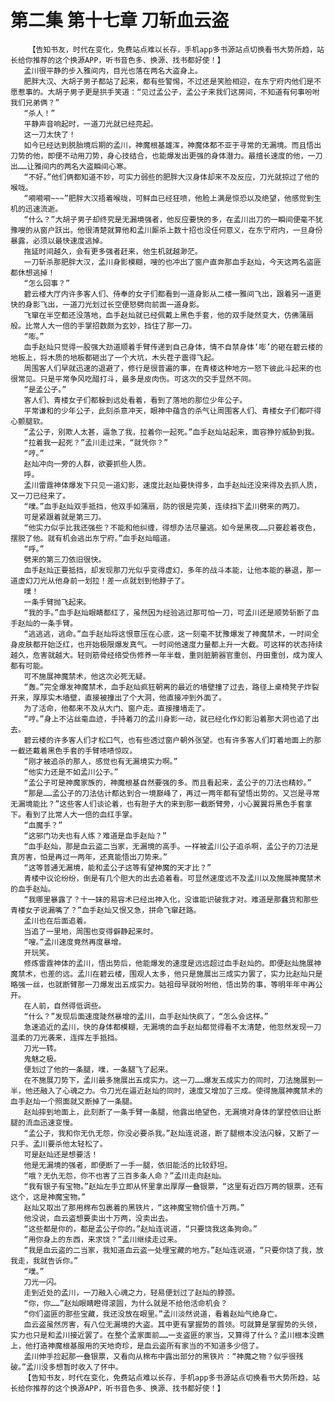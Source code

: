 # 第二集 第十七章 刀斩血云盗
        【告知书友，时代在变化，免费站点难以长存，手机app多书源站点切换看书大势所趋，站长给你推荐的这个换源APP，听书音色多、换源、找书都好使！】
       孟川很平静的步入雅间内，目光也落在两名大盗身上。
       肥胖大汉、大胡子男子都站了起来，都有些警惕，不过还是笑脸相迎，在东宁府内他们是不愿惹事的。大胡子男子更是拱手笑道：“见过孟公子，孟公子来我们这房间，不知道有何事吩咐我们兄弟俩？”
       “杀人！”
       平静声音响起时，一道刀光就已经亮起。
       这一刀太快了！
       如今已经达到脱胎境后期的孟川，神魔根基雄浑，神魔体都不亚于寻常的无漏境。而且悟出刀势的他，即便不动用刀势，身心技结合，也能爆发出更强的身体潜力。最擅长速度的他，一刀出……让雅间内的两名大盗瞬间心寒。
       “不好。”他们俩都知道不妙，可实力弱些的肥胖大汉身体却来不及反应，刀光就掠过了他的喉咙。
       “嗬嗬嗬~~~”肥胖大汉捂着喉咙，可鲜血已经狂喷，他脸上满是惊恐以及绝望，他感觉到生机的迅速流逝。
       “什么？”大胡子男子却终究是无漏境强者，他反应要快的多，在孟川出刀的一瞬间便毫不犹豫嗖的从窗户跃出。他很清楚就算他和孟川厮杀上数十招也没任何意义，在东宁府内，一旦身份暴露，必须以最快速度逃掉。
       拖延时间越久，会有更多强者赶来，他生机就越渺茫。
       一刀斩杀那肥胖大汉，孟川身影模糊，嗖的也冲出了窗户直奔那血手赵灿，今天这两名盗匪都休想逃掉！
       “怎么回事？”
       碧云楼大厅内许多客人们、侍奉的女子们都看到一道身影从二楼一雅间飞出，跟着另一道更快的身影飞出，一道刀光划过长空便怒劈向前面一道身影。
       飞窜在半空都还没落地，血手赵灿就已经佩戴上黑色手套，他的双手陡然变大，仿佛蒲扇般。比常人大一倍的手掌招数颇为玄妙，挡住了那一刀。
       “嘭。”
       血手赵灿只觉得一股强大劲道顺着手臂传递到自己身体，情不自禁身体‘嘭’的砸在碧云楼的地板上，将木质的地板都砸出了一个大坑，木头茬子震得飞起。
       周围客人们早就迅速的退避了，修行是很普遍的事，在青楼这种地方一怒下彼此斗起来的也很常见。只是平常争风吃醋打斗，最多是皮肉伤。可这次的交手显然不同。
       “是孟公子。”
       客人们、青楼女子们都躲到远处看着，看到了落地的那位少年公子。
       平常谦和的少年公子，此刻杀意冲天，眼神中蕴含的杀气让周围客人们、青楼女子们都吓得心颤腿软。
       “孟公子，别欺人太甚，逼急了我，拉着你一起死。”血手赵灿站起来，面容狰狞威胁到我。
       “拉着我一起死？”孟川走过来，“就凭你？”
       “哼。”
       赵灿冲向一旁的人群，欲要抓些人质。
       呼。
       孟川雷霆神体爆发下只见一道幻影，速度比赵灿要快得多，血手赵灿还没来得及去抓人质，又一刀已经来了。
       “噗。”血手赵灿双手抵挡，他双手如蒲扇，防的很是完美，连续挡下孟川劈来的两刀。
       可是紧跟着就是第三刀。
       “他实力似乎比我还强些？不能和他纠缠，得想办法尽量逃。如今是黑夜……只要趁着夜色，摆脱了他。就有机会逃出东宁府。”血手赵灿暗道。
       “呼。”
       劈来的第三刀依旧很快。
       血手赵灿正要抵挡，却发现那刀光似乎变得虚幻，多年的战斗本能，让他本能的暴退，那一道虚幻刀光从他身前一划拉！差一点就划到他脖子了。
       噗！
       一条手臂抛飞起来。
       “我的手。”血手赵灿眼睛都红了，虽然因为经验逃过那可怕一刀，可孟川还是顺势斩断了血手赵灿的一条手臂。
       “逃逃逃，逃命。”血手赵灿将这恨意压在心底，这一刻毫不犹豫爆发了神魔禁术，一时间全身皮肤都开始泛红，也开始极限爆发真气。一时间他速度力量都上升一大截。可这样的状态持续越久，危害就越大。轻则筋骨经络受伤修养一年半载，重则脏腑器官重创、丹田重创，成为废人都有可能。
       可不施展神魔禁术，他这次必死无疑。
       “轰。”完全爆发神魔禁术，血手赵灿疯狂朝离的最近的墙壁撞了过去，路径上桌椅凳子炸裂开来，厚厚实木墙壁，直接被撞出了个大洞，他直接冲到外面了。
       为了活命，他都来不及从大门、窗户走。直接撞墙走了。
       “哼。”身上不沾丝毫血迹，手持着刀的孟川身影一动，就已经化作幻影沿着那大洞也追了出去。
       碧云楼的许多客人们才松口气，也有些透过窗户朝外张望。也有许多客人们盯着地面上的那一截还戴着黑色手套的手臂啧啧惊叹。
       “刚才被追杀的那人，感觉也有无漏境实力啊。”
       “他实力还是不如孟川公子。”
       “孟公子可是神魔家族的，神魔根基自然要强的多。而且看起来，孟公子的刀法也精妙。”
       “那是……孟公子的刀法估计都达到合一境巅峰了，再过一两年都有望悟出势的。又岂是寻常无漏境能比？”这些客人们谈论着，也有胆子大的来到那一截断臂旁，小心翼翼将黑色手套拿下。看到了比常人大一倍的血红手掌。
       “血魔手？”
       “这邪门功夫也有人练？难道是血手赵灿？”
       “血手赵灿，那是血云盗二当家，无漏境的高手。一样被孟川公子追杀啊，孟公子的刀法是真厉害，怕是再过一两年，还真能悟出刀势来。”
       “这等普通无漏境，能和孟公子这等有望神魔的天才比？”
       青楼中议论纷纷，倒是有几个胆大的出去追着看。可显然速度远不及孟川以及施展神魔禁术的血手赵灿。
       “我哪里暴露了？十一妹的易容术已经出神入化，没谁能识破我才对。难道是那蠢货和那些青楼女子说漏嘴了？”血手赵灿又恨又急，拼命飞窜赶路。
       孟川也在后面追着。
       当追了一里地，周围也变得僻静起来时。
       “嗖。”孟川速度竟然再度暴增。
       开玩笑。
       修炼雷霆神体的孟川，悟出势后，他能爆发的速度是远远超过血手赵灿的。即便赵灿施展神魔禁术，也差的远。孟川在碧云楼，围观人太多，他只是施展出三成实力罢了，实力比赵灿只是略强一丝，也就断臂那一刀爆发出五成实力。姑祖母早就吩咐他，悟出势的事，等明年年中再公开。
       在人前，自然得低调些。
       “什么？”发现后面速度陡然暴增的孟川，血手赵灿快疯了，“怎么会这样。”
       急速追近的孟川，快的身体都模糊，无漏境的血手赵灿都觉得看不太清楚，他忽然发现一刀温柔的刀光袭来，连挥左手抵挡。
       刀光一转。
       鬼魅之极。
       便划过了他的一条腿，噗，一条腿飞了起来。
       在不施展刀势下，孟川最多施展出五成实力。这一刀……爆发五成实力的同时，刀法施展到一半，他还融入了心魂之力。令刀光在逼近赵灿的同时，速度又增加了三成。使得施展神魔禁术的血手赵灿一个照面就又断掉了一条腿。
       赵灿摔到地面上，此刻断了一条手臂一条腿，他露出绝望色，无漏境对身体的掌控依旧让断腿的流血迅速变慢。
       “孟公子，我和你无仇无怨，你没必要杀我。”赵灿连说道，断了腿根本没法闪躲，又断了一只手。孟川要杀他太轻松了。
       可是赵灿还是想要活！
       他是无漏境的强者，即便断了一手一腿，依旧能活的比较舒坦。
       “哦？无仇无怨，你不也害了三百多条人命？”孟川走向赵灿。
       “我有银子有宝物。”赵灿左手立即从怀里拿出厚厚一叠银票，“这里有近四万两的银票，还有这个，这是神魔宝物。”
       赵灿又取出了那用棉布包裹着的黑铁片，“这神魔宝物价值十万两。”
       他没说，血云盗想要卖出十万两，没卖出去。
       “这些都是你的，都是孟公子你的。”赵灿连说道，“只要饶我这条狗命。”
       “用你身上的东西，来求饶？”孟川继续走过来。
       “我是血云盗的二当家，我知道血云盗一处埋宝藏的地方。”赵灿连说道，“只要你饶了我，放我走，我就告诉你。”
       “噗。”
       刀光一闪。
       走到近处的孟川，一刀融入心魂之力，轻易便划过了赵灿的脖颈。
       “你，你……”赵灿眼睛瞪得滚圆，为什么就是不给他活命机会？
       “你们盗匪的那些宝藏，我还没放在眼里。”孟川淡然说道，看着赵灿气绝身亡。
       血云盗虽然厉害，有八位无漏境的大盗。其中更有掌握势的首领。可就算是掌握势的头领，实力也只是和孟川接近罢了。在整个孟家面前……一支盗匪的家当，又算得了什么？孟川根本没瞧上，他打造神魔根基服用的天地奇珍，是血云盗所有家当的不知道多少倍了。
       孟川伸手捡起那一叠银票，又看向从棉布中露出部分的黑铁片：“神魔之物？似乎很残破。”孟川没多想暂时收入了怀中。
       【告知书友，时代在变化，免费站点难以长存，手机app多书源站点切换看书大势所趋，站长给你推荐的这个换源APP，听书音色多、换源、找书都好使！】